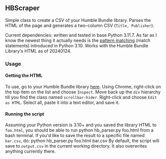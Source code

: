 ## HBScraper
Simple class to create a CSV of your Humble Bundle library. Parses the HTML
of the page and generates a two-column CSV (`Title, Publisher`).

Current dependencies: written and tested in base Python 3.11.7. As far as I know
the newest thing it actually needs is the [pattern matching](https://peps.python.org/pep-0636/) 
(match statements) introduced in Python 3.10. Works with the Humble Bundle
Library's HTML as of 20240124.

### Usage
#### Getting the HTML
To use, go to your Humble Bundle library 
[here](https://www.humblebundle.com/home/library). Using Chrome, right-click on 
the top item on the list and choose `Inspect`. Move back up the `div` hierarchy
till you find the class named `scrollbar-hider`. Right-click and choose
`Edit as HTML`. Select all, paste it into a text editor, and save it. 

#### Running the script
Assuming your Python version is 3.10+ and you saved the library HTML to 
`foo.html`, you should be able to run 
    python hb_parser.py foo.html
from a bash terminal. If you'd like to save the result to a specific file
named `bar.csv`, do:
    python hb_parser.py foo.html bar.csv
By default, the script will save to `output.csv` in the current working
directory. It also overwrites anything currently there. 